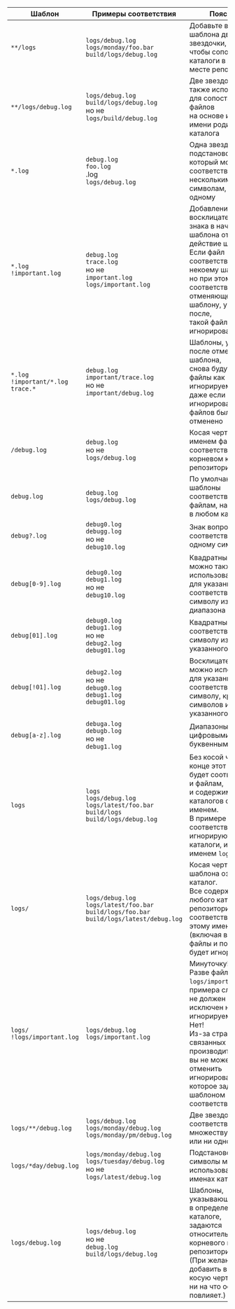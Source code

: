 <table>
<thead>
<tr>
<th>Шаблон</th>
<th>Примеры соответствия</th>
<th>Пояснение</th>
</tr>
</thead>
<tbody>
<tr>
<td><code>**/logs</code></td>
<td><code>logs/debug.log</code><br><code>logs/monday/foo.bar</code><br><code>build/logs/debug.log</code></td>
<td>Добавьте в начало шаблона две звездочки,<br>чтобы сопоставлять каталоги в любом месте репозитория</td>
</tr>
<tr>
<td><code>**/logs/debug.log</code></td>
<td><code>logs/debug.log</code><br><code>build/logs/debug.log</code><br>но не<br><code>logs/build/debug.log</code></td>
<td>Две звездочки можно также использовать для сопоставления файлов<br>на основе их имени и имени родительского каталога</td>
</tr>
<tr>
<td><code>*.log</code></td>
<td><code>debug.log</code><br><code>foo.log</code><br>.log<br><code>logs/debug.log</code></td>
<td>Одна звездочка — это подстановочный знак, который может<br>соответствовать как нескольким символам, так и ни одному</td>
</tr>
<tr>
<td><code>*.log</code><br><code>!important.log</code></td>
<td><code>debug.log</code><br><code>trace.log</code><br>но не<br><code>important.log</code><br><code>logs/important.log</code></td>
<td>Добавление восклицательного знака в начало шаблона отменяет действие шаблона.<br>Если файл соответствует некоему шаблону,<br>но при этом также соответствует отменяющему шаблону, указанному после,<br>такой файл не будет игнорироваться</td>
</tr>
<tr>
<td><code>*.log</code><br><code>!important/*.log</code><br><code>trace.*</code></td>
<td><code>debug.log</code><br><code>important/trace.log</code><br>но не<br><code>important/debug.log</code></td>
<td>Шаблоны, указанные после отменяющего шаблона,<br>снова будут помечать файлы как игнорируемые,<br>даже если ранее игнорирование этих файлов было отменено</td>
</tr>
<tr>
<td><code>/debug.log</code></td>
<td><code>debug.log</code><br>но не<br><code>logs/debug.log</code></td>
<td>Косая черта перед именем файла соответствует файлу в корневом каталоге репозитория</td>
</tr>
<tr>
<td><code>debug.log</code></td>
<td><code>debug.log</code><br><code>logs/debug.log</code></td>
<td>По умолчанию шаблоны соответствуют файлам, находящимся в любом каталоге</td>
</tr>
<tr>
<td><code>debug?.log</code></td>
<td><code>debug0.log</code><br><code>debugg.log</code><br>но не<br><code>debug10.log</code></td>
<td>Знак вопроса соответствует строго одному символу</td>
</tr>
<tr>
<td><code>debug[0-9].log</code></td>
<td><code>debug0.log</code><br><code>debug1.log</code><br>но не<br><code>debug10.log</code></td>
<td>Квадратные скобки можно также использовать<br>для указания соответствия одному символу из заданного диапазона</td>
</tr>
<tr>
<td><code>debug[01].log</code></td>
<td><code>debug0.log</code><br><code>debug1.log</code><br>но не<br><code>debug2.log</code><br><code>debug01.log</code></td>
<td>Квадратные скобки соответствуют одному символу из указанного набора</td>
</tr>
<tr>
<td><code>debug[!01].log</code></td>
<td><code>debug2.log</code><br>но не<br><code>debug0.log</code><br><code>debug1.log</code><br><code>debug01.log</code></td>
<td>Восклицательный знак можно использовать для указания<br>соответствия любому символу, кроме символов из указанного набора</td>
</tr>
<tr>
<td><code>debug[a-z].log</code></td>
<td><code>debuga.log</code><br><code>debugb.log</code><br>но не<br><code>debug1.log</code></td>
<td>Диапазоны могут быть цифровыми или буквенными</td>
</tr>
<tr>
<td><code>logs</code></td>
<td><code>logs</code><br><code>logs/debug.log</code><br><code>logs/latest/foo.bar</code><br><code>build/logs</code><br><code>build/logs/debug.log</code></td>
<td>Без косой черты в конце этот шаблон будет соответствовать и файлам,<br>и содержимому каталогов с таким именем.<br>В примере соответствия слева игнорируются и каталоги, и файлы с именем <code>logs</code></td>
</tr>
<tr>
<td><code>logs/</code></td>
<td><code>logs/debug.log</code><br><code>logs/latest/foo.bar</code><br><code>build/logs/foo.bar</code><br><code>build/logs/latest/debug.log</code></td>
<td>Косая черта в конце шаблона означает каталог.<br>Все содержимое любого каталога репозитория, соответствующего этому имени<br>(включая все его файлы и подкаталоги), будет игнорироваться</td>
</tr>
<tr>
<td><code>logs/</code><br><code>!logs/important.log</code></td>
<td><code>logs/debug.log</code><br><code>logs/important.log</code></td>
<td>Минуточку!<br>Разве файл <code>logs/important.log</code> из примера слева<br>не должен быть исключен нз списка игнорируемых?<br>Нет!<br>Из-за странностей Git, связанных с производительностью,<br>вы не можете отменить игнорирование файла, которое задано шаблоном соответствия каталогу</td>
</tr>
<tr>
<td><code>logs/**/debug.log</code></td>
<td><code>logs/debug.log</code><br><code>logs/monday/debug.log</code><br><code>logs/monday/pm/debug.log</code></td>
<td>Две звездочки соответствуют множеству каталогов или ни одному</td>
</tr>
<tr>
<td><code>logs/*day/debug.log</code></td>
<td><code>logs/monday/debug.log</code><br><code>logs/tuesday/debug.log</code><br>но не<br><code>logs/latest/debug.log</code></td>
<td>Подстановочные символы можно использовать и в именах каталогов</td>
</tr>
<tr>
<td><code>logs/debug.log</code></td>
<td><code>logs/debug.log</code><br>но не<br><code>debug.log</code><br><code>build/logs/debug.log</code></td>
<td>Шаблоны, указывающие на файл в определенном каталоге,<br>задаются относительно корневого каталога репозитория.<br>(При желании можно добавить в начало косую черту, но она ни на что особо не повлияет.)</td>
</tr>
</tbody>
</table>
